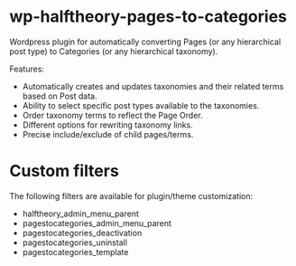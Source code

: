# wp-halftheory-pages-to-categories
Wordpress plugin for automatically converting Pages (or any hierarchical post type) to Categories (or any hierarchical taxonomy).

Features:
- Automatically creates and updates taxonomies and their related terms based on Post data.
- Ability to select specific post types available to the taxonomies.
- Order taxonomy terms to reflect the Page Order.
- Different options for rewriting taxonomy links.
- Precise include/exclude of child pages/terms.

# Custom filters

The following filters are available for plugin/theme customization:
- halftheory_admin_menu_parent
- pagestocategories_admin_menu_parent
- pagestocategories_deactivation
- pagestocategories_uninstall
- pagestocategories_template
